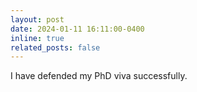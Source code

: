 ```yaml
---
layout: post
date: 2024-01-11 16:11:00-0400
inline: true
related_posts: false
---
```

I have defended my PhD viva successfully.